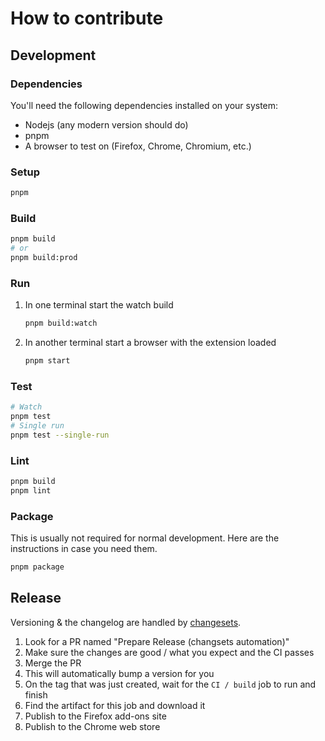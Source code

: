 # How to contribute

## Development

### Dependencies

You'll need the following dependencies installed on your system:

- Nodejs (any modern version should do)
- pnpm
- A browser to test on (Firefox, Chrome, Chromium, etc.)

### Setup

```sh
pnpm
```

### Build

```sh
pnpm build
# or
pnpm build:prod
```

### Run

1. In one terminal start the watch build

    ```sh
    pnpm build:watch
    ```

1. In another terminal start a browser with the extension loaded

    ```sh
    pnpm start
    ```

### Test

```sh
# Watch
pnpm test
# Single run
pnpm test --single-run
```

### Lint

```sh
pnpm build
pnpm lint
```

### Package

This is usually not required for normal development. Here are the instructions
in case you need them.

```sh
pnpm package
```

## Release

Versioning & the changelog are handled by [changesets](https://github.com/changesets/changesets).

1.  Look for a PR named "Prepare Release (changsets automation)"
1.  Make sure the changes are good / what you expect and the CI passes
1.  Merge the PR
1.  This will automatically bump a version for you
1.  On the tag that was just created, wait for the `CI / build` job to run and finish
1.  Find the artifact for this job and download it
1.  Publish to the Firefox add-ons site
1.  Publish to the Chrome web store
